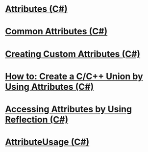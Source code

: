 # [Attributes (C#)](index.md)
# [Common Attributes (C#)](common-attributes.md)
# [Creating Custom Attributes (C#)](creating-custom-attributes.md)
# [How to: Create a C/C++ Union by Using Attributes (C#)](how-to-create-a-c-c-union-by-using-attributes-csharp.md)
# [Accessing Attributes by Using Reflection (C#)](accessing-attributes-by-using-reflection.md)
# [AttributeUsage (C#)](attributeusage.md)
